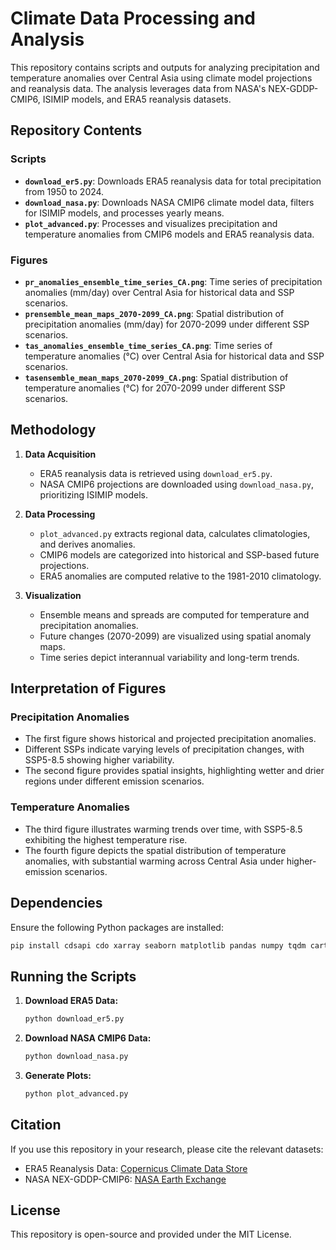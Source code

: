 # Climate Data Processing and Analysis

This repository contains scripts and outputs for analyzing precipitation and temperature anomalies over Central Asia using climate model projections and reanalysis data. The analysis leverages data from NASA's NEX-GDDP-CMIP6, ISIMIP models, and ERA5 reanalysis datasets.

## Repository Contents

### Scripts
- **`download_er5.py`**: Downloads ERA5 reanalysis data for total precipitation from 1950 to 2024.
- **`download_nasa.py`**: Downloads NASA CMIP6 climate model data, filters for ISIMIP models, and processes yearly means.
- **`plot_advanced.py`**: Processes and visualizes precipitation and temperature anomalies from CMIP6 models and ERA5 reanalysis data.

### Figures
- **`pr_anomalies_ensemble_time_series_CA.png`**: Time series of precipitation anomalies (mm/day) over Central Asia for historical data and SSP scenarios.
- **`prensemble_mean_maps_2070-2099_CA.png`**: Spatial distribution of precipitation anomalies (mm/day) for 2070-2099 under different SSP scenarios.
- **`tas_anomalies_ensemble_time_series_CA.png`**: Time series of temperature anomalies (°C) over Central Asia for historical data and SSP scenarios.
- **`tasensemble_mean_maps_2070-2099_CA.png`**: Spatial distribution of temperature anomalies (°C) for 2070-2099 under different SSP scenarios.

## Methodology

1. **Data Acquisition**
   - ERA5 reanalysis data is retrieved using `download_er5.py`.
   - NASA CMIP6 projections are downloaded using `download_nasa.py`, prioritizing ISIMIP models.

2. **Data Processing**
   - `plot_advanced.py` extracts regional data, calculates climatologies, and derives anomalies.
   - CMIP6 models are categorized into historical and SSP-based future projections.
   - ERA5 anomalies are computed relative to the 1981-2010 climatology.

3. **Visualization**
   - Ensemble means and spreads are computed for temperature and precipitation anomalies.
   - Future changes (2070-2099) are visualized using spatial anomaly maps.
   - Time series depict interannual variability and long-term trends.

## Interpretation of Figures

### **Precipitation Anomalies**
- The first figure shows historical and projected precipitation anomalies.
- Different SSPs indicate varying levels of precipitation changes, with SSP5-8.5 showing higher variability.
- The second figure provides spatial insights, highlighting wetter and drier regions under different emission scenarios.

### **Temperature Anomalies**
- The third figure illustrates warming trends over time, with SSP5-8.5 exhibiting the highest temperature rise.
- The fourth figure depicts the spatial distribution of temperature anomalies, with substantial warming across Central Asia under higher-emission scenarios.

## Dependencies
Ensure the following Python packages are installed:
```sh
pip install cdsapi cdo xarray seaborn matplotlib pandas numpy tqdm cartopy
```

## Running the Scripts
1. **Download ERA5 Data:**
   ```sh
   python download_er5.py
   ```
2. **Download NASA CMIP6 Data:**
   ```sh
   python download_nasa.py
   ```
3. **Generate Plots:**
   ```sh
   python plot_advanced.py
   ```

## Citation
If you use this repository in your research, please cite the relevant datasets:
- ERA5 Reanalysis Data: [Copernicus Climate Data Store](https://cds.climate.copernicus.eu/)
- NASA NEX-GDDP-CMIP6: [NASA Earth Exchange](https://www.nccs.nasa.gov/services/data-collections/land-based-products/nex-gddp-cmip6)

## License
This repository is open-source and provided under the MIT License.
